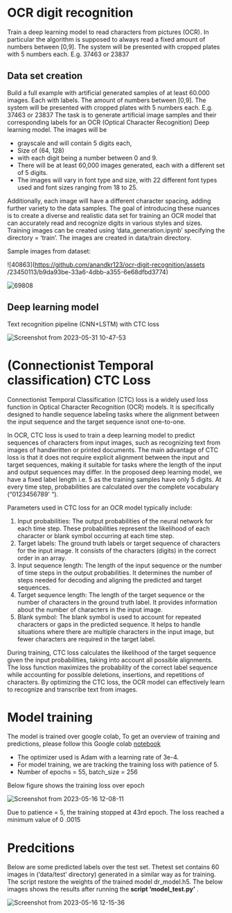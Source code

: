 # OCR digit recognition

Train a deep learning model to read characters from pictures (OCR). In particular the algorithm is supposed
to always read a fixed amount of numbers between [0,9]. The system will be presented with cropped plates
with 5 numbers each. E.g. 37463 or 23837

## Data set creation

Build a full example with artificial generated samples of at least 60.000 images. Each with labels. The amount of numbers between [0,9]. The system will be presented with cropped plates with 5 numbers each.
E.g. 37463 or 23837
The task is to generate artificial image samples and their corresponding labels for an OCR (Optical Character Recognition) Deep learning model. The images will be

- grayscale and will contain 5 digits each,
- Size of (64, 128)
- with each digit being a number between 0 and 9.
- There will be at least 60,000 images generated, each with a different set of 5 digits.
- The images will vary in font type and size, with 22 different font types used and font sizes ranging from 18 to 25.

Additionally, each image will have a different character spacing, adding further variety to the data samples. The goal of introducing these nuances is to create a diverse and realistic data set for training an OCR model that can accurately read and recognize digits in various styles and sizes. Training images can be created
using ‘data_generation.ipynb’ specifying the directory = ‘train’. The images are created in data/train directory.

Sample images from dataset:

![40863](https://github.com/anandkr123/ocr-digit-recognition/assets
/23450113/b9da93be-33a6-4dbb-a355-6e68dfbd3774)

![69808](https://github.com/anandkr123/ocr-digit-recognition/assets/23450113/45301612-c114-49d2-9147-c376ca1c56cf)




## Deep learning model

Text recognition pipeline (CNN+LSTM) with CTC loss

![Screenshot from 2023-05-31 10-47-53](https://github.com/anandkr123/ocr-digit-recognition/assets/23450113/03f24589-2ce6-48e9-8d84-247c6c03ad3a)


# (Connectionist Temporal classification) CTC Loss

Connectionist Temporal Classification (CTC) loss is a widely used loss function in Optical Character Recognition (OCR) models. It is specifically designed to handle sequence labeling tasks where the alignment between the input sequence and the target sequence isnot one-to-one.

In OCR, CTC loss is used to train a deep learning model to predict sequences of characters from input images, such as recognizing text from images of handwritten or printed documents. The main advantage of CTC loss is that it does not require explicit alignment between the input and target sequences, making it suitable for tasks where the length of the input and output sequences may differ. In the proposed deep learning model, we have a fixed label length i.e. 5 as the training
samples have only 5 digits. At every time step, probabilities are calculated over the complete vocabulary (“0123456789' “).

Parameters used in CTC loss for an OCR model typically include:
1. Input probabilities: The output probabilities of the neural network for each time step. These probabilities represent the likelihood of each character or blank symbol occurring at each time step.
2. Target labels: The ground truth labels or target sequence of characters for the input image. It consists of the characters (digits) in the correct order in an array.
3. Input sequence length: The length of the input sequence or the number of time steps in the output probabilities. It determines the number of steps needed for decoding and aligning the predicted and target sequences.
4. Target sequence length: The length of the target sequence or the number of characters in the ground truth label. It provides information about the number of characters in the input image.
5. Blank symbol: The blank symbol is used to account for repeated characters or gaps in the predicted sequence. It helps to handle situations where there are multiple characters in the input image, but fewer characters are required in the target label.

During training, CTC loss calculates the likelihood of the target sequence given the input probabilities, taking into account all possible alignments. The loss function maximizes the probability of the correct label sequence while accounting for possible deletions, insertions, and
repetitions of characters. By optimizing the CTC loss, the OCR model can effectively learn to recognize and transcribe text from images.

# Model training

The model is trained over google colab, To get an overview of training and predictions, please follow this Google colab [notebook](https://colab.research.google.com/drive/1UP9YlU0v8u2i7nnDH6UMFw_tm8nV7ozP?authuser=2#scrollTo=j8NcITX_6rda)
- The optimizer used is Adam with a learning rate of 3e-4.
- For model training, we are tracking the training loss with patience of 5.
- Number of epochs = 55, batch_size = 256

Below figure shows the training loss over epoch

![Screenshot from 2023-05-16 12-08-11](https://github.com/anandkr123/ocr-digit-recognition/assets/23450113/e8016eff-38ff-4ce2-a6fe-0751b76d0a5a)


Due to patience = 5, the training stopped at 43rd epoch. The loss reached a minimum value
of 0 .0015

# Predcitions

Below are some predicted labels over the test set.
Thetest set contains 60 images in (‘data/test’ directory) generated in a similar way as for training. The script restore the weights of the trained model dr_model.h5. The below images shows the results after running the **script ‘model_test.py’** .

![Screenshot from 2023-05-16 12-15-36](https://github.com/anandkr123/ocr-digit-recognition/assets/23450113/5deef8de-5ba6-4362-adb3-c3184c10c1ec)


